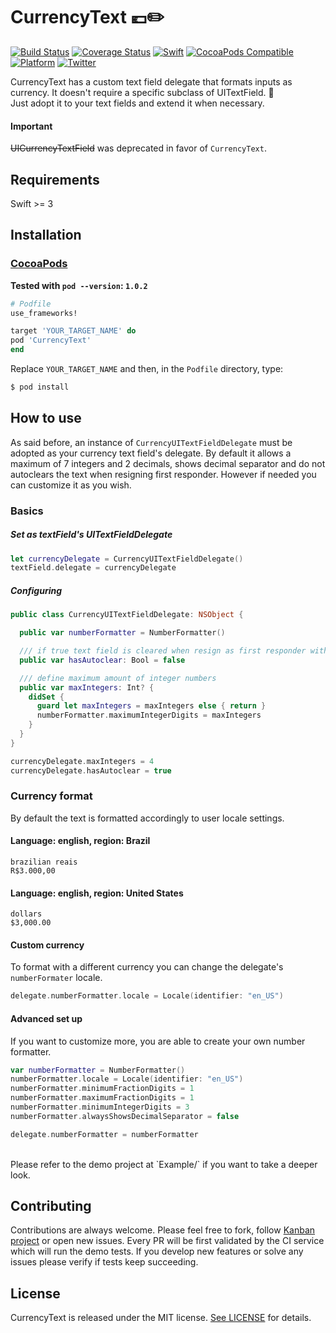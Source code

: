 CurrencyText 💶✏️
======================================
[![Build Status](https://travis-ci.org/marinofelipe/UICurrencyTextField.svg?branch=master)](https://travis-ci.org/marinofelipe/UICurrencyTextField)
[![Coverage Status](https://coveralls.io/repos/github/marinofelipe/CurrencyText/badge.svg?branch=master)](https://coveralls.io/github/marinofelipe/CurrencyText?branch=master)
<a href="https://swift.org"><img src="https://img.shields.io/badge/Swift-4.2-orange.svg?style=flat" alt="Swift" /></a>
[![CocoaPods Compatible](https://img.shields.io/badge/pod-v1.0.2-blue.svg)](https://cocoapods.org/pods/CurrencyText)
[![Platform](https://img.shields.io/cocoapods/p/CurrencyText.svg?style=flat)]()
[![Twitter](https://img.shields.io/badge/twitter-@_marinofelipe-blue.svg?style=flat)](https://twitter.com/_marinofelipe)

CurrencyText has a custom text field delegate that formats inputs as currency. It doesn't require a specific subclass of UITextField. 🙌  
Just adopt it to your text fields and extend it when necessary.

#### Important
~~UICurrencyTextField~~ was deprecated in favor of `CurrencyText`.

## Requirements

Swift >= 3

## Installation

### [CocoaPods](https://guides.cocoapods.org/using/using-cocoapods.html)

**Tested with `pod --version`: `1.0.2`**

```ruby
# Podfile
use_frameworks!

target 'YOUR_TARGET_NAME' do
pod 'CurrencyText'
end
```

Replace `YOUR_TARGET_NAME` and then, in the `Podfile` directory, type:

```bash
$ pod install
```

## How to use
As said before, an instance of `CurrencyUITextFieldDelegate` must be adopted as your currency text field's delegate.
By default it allows a maximum of 7 integers and 2 decimals, shows decimal separator and do not autoclears the text when resigning first responder. However if needed you can customize it as you wish.

### Basics

##### Set as textField's UITextFieldDelegate
```swift
let currencyDelegate = CurrencyUITextFieldDelegate()
textField.delegate = currencyDelegate
```  

##### Configuring
```swift
public class CurrencyUITextFieldDelegate: NSObject {

  public var numberFormatter = NumberFormatter()

  /// if true text field is cleared when resign as first responder with value = 0
  public var hasAutoclear: Bool = false

  /// define maximum amount of integer numbers
  public var maxIntegers: Int? {
    didSet {
      guard let maxIntegers = maxIntegers else { return }
      numberFormatter.maximumIntegerDigits = maxIntegers
    }
  }
}
```  
```swift
currencyDelegate.maxIntegers = 4
currencyDelegate.hasAutoclear = true
```

### Currency format
By default the text is formatted accordingly to user locale settings.

#### Language: english, region: Brazil  
`brazilian reais`  
`R$3.000,00`
#### Language: english, region: United States  
`dollars`  
`$3,000.00`

#### Custom currency
To format with a different currency you can change the delegate's `numberFormater` locale.

```swift
delegate.numberFormatter.locale = Locale(identifier: "en_US")
```

#### Advanced set up
If you want to customize more, you are able to create your own number formatter.

```swift
var numberFormatter = NumberFormatter()
numberFormatter.locale = Locale(identifier: "en_US")
numberFormatter.minimumFractionDigits = 1
numberFormatter.maximumFractionDigits = 1
numberFormatter.minimumIntegerDigits = 3
numberFormatter.alwaysShowsDecimalSeparator = false

delegate.numberFormatter = numberFormatter
```

<br>
Please refer to the demo project at `Example/` if you want to take a deeper look.

## Contributing
Contributions are always welcome. Please feel free to fork, follow [Kanban project](https://github.com/marinofelipe/CurrencyText/projects/1) or open new issues.
Every PR will be first validated by the CI service which will run the demo tests.
If you develop new features or solve any issues please verify if tests keep succeeding.

## License
CurrencyText is released under the MIT license. [See LICENSE](https://github.com/marinofelipe/CurrencyText/blob/master/LICENSE) for details.
